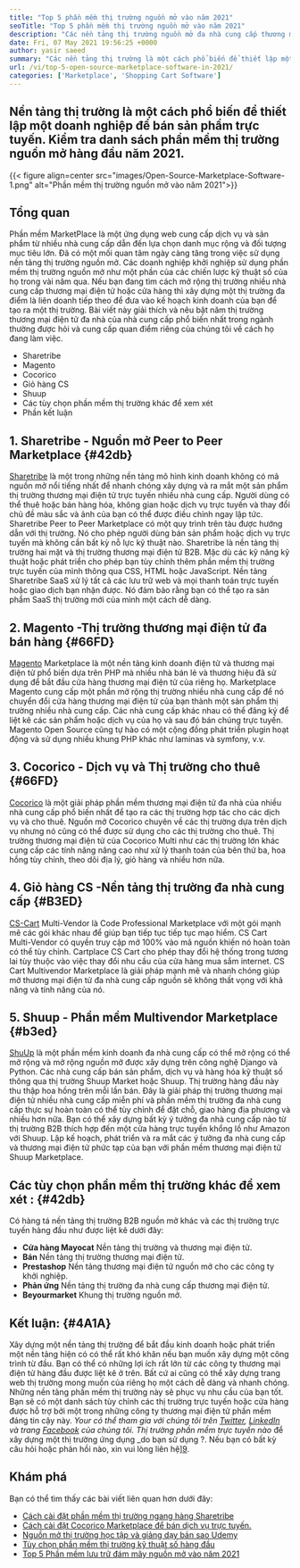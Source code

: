 ```yaml
---
title: "Top 5 phần mềm thị trường nguồn mở vào năm 2021" 
seoTitle: "Top 5 phần mềm thị trường nguồn mở vào năm 2021" 
description: "Các nền tảng thị trường nguồn mở đa nhà cung cấp thương mại điện tử hàng đầu để xây dựng các cửa hàng trực tuyến, bán cả sản phẩm vật lý và kỹ thuật số." 
date: Fri, 07 May 2021 19:56:25 +0000
author: yasir saeed
summary: "Các nền tảng thị trường là một cách phổ biến để thiết lập một doanh nghiệp để bán sản phẩm trực tuyến. Kiểm tra danh sách phần mềm thị trường nguồn mở hàng đầu năm 2021." 
url: /vi/top-5-open-source-marketplace-software-in-2021/
categories: ['Marketplace', 'Shopping Cart Software']
---
```


## Nền tảng thị trường là một cách phổ biến để thiết lập một doanh nghiệp để bán sản phẩm trực tuyến. Kiểm tra danh sách phần mềm thị trường nguồn mở hàng đầu năm 2021.

{{< figure align=center src="images/Open-Source-Marketplace-Software-1.png" alt="Phần mềm thị trường nguồn mở vào năm 2021">}}


## **Tổng quan**
Phần mềm MarketPlace là một ứng dụng web cung cấp dịch vụ và sản phẩm từ nhiều nhà cung cấp dẫn đến lựa chọn danh mục rộng và đối tượng mục tiêu lớn. Đã có một mối quan tâm ngày càng tăng trong việc sử dụng nền tảng thị trường nguồn mở. Các doanh nghiệp khởi nghiệp sử dụng phần mềm thị trường nguồn mở như một phần của các chiến lược kỹ thuật số của họ trong vài năm qua. Nếu bạn đang tìm cách mở rộng thị trường nhiều nhà cung cấp thương mại điện tử hoặc cửa hàng thì xây dựng một thị trường đa điểm là liên doanh tiếp theo để đưa vào kế hoạch kinh doanh của bạn để tạo ra một thị trường.
Bài viết này giải thích và nêu bật năm thị trường thương mại điện tử đa nhà của nhà cung cấp phổ biến nhất trong ngành thường được hỏi và cung cấp quan điểm riêng của chúng tôi về cách họ đang làm việc.
  * Sharetribe
  * Magento
  * Cocorico
  * Giỏ hàng CS
  * Shuup
  * Các tùy chọn phần mềm thị trường khác để xem xét
  * Phần kết luận

## 1. **Sharetribe  **- Nguồn mở**   Peer to Peer Marketplace**   {#42db}
[Sharetribe][1] là một trong những nền tảng mô hình kinh doanh không có mã nguồn mở nổi tiếng nhất để nhanh chóng xây dựng và ra mắt một sản phẩm thị trường thương mại điện tử trực tuyến nhiều nhà cung cấp. Người dùng có thể thuê hoặc bán hàng hóa, không gian hoặc dịch vụ trực tuyến và thay đổi chủ đề màu sắc và ảnh của bạn có thể được điều chỉnh ngay lập tức. Sharetribe Peer to Peer Marketplace có một quy trình trên tàu được hướng dẫn với thị trường. Nó cho phép người dùng bán sản phẩm hoặc dịch vụ trực tuyến mà không cần bất kỳ nỗ lực kỹ thuật nào. Sharetribe là nền tảng thị trường hai mặt và thị trường thương mại điện tử B2B.
Mặc dù các kỹ năng kỹ thuật hoặc phát triển cho phép bạn tùy chỉnh thêm phần mềm thị trường trực tuyến của mình thông qua CSS, HTML hoặc JavaScript. Nền tảng Sharetribe SaaS xử lý tất cả các lưu trữ web và mọi thanh toán trực tuyến hoặc giao dịch bạn nhận được. Nó đảm bảo rằng bạn có thể tạo ra sản phẩm SaaS thị trường mới của mình một cách dễ dàng.

## 2.  **Magento** -Thị trường thương mại điện tử đa bán hàng   {#66FD}
[Magento][2] Marketplace là một nền tảng kinh doanh điện tử và thương mại điện tử phổ biến dựa trên PHP mà nhiều nhà bán lẻ và thương hiệu đã sử dụng để bắt đầu cửa hàng thương mại điện tử của riêng họ. Marketplace Magento cung cấp một phần mở rộng thị trường nhiều nhà cung cấp để nó chuyển đổi cửa hàng thương mại điện tử của bạn thành một sản phẩm thị trường nhiều nhà cung cấp. Các nhà cung cấp khác nhau có thể đăng ký để liệt kê các sản phẩm hoặc dịch vụ của họ và sau đó bán chúng trực tuyến. Magento Open Source cũng tự hào có một cộng đồng phát triển plugin hoạt động và sử dụng nhiều khung PHP khác như laminas và symfony, v.v.

## 3.  **Cocorico**  - Dịch vụ và Thị trường cho thuê   {#66FD}
[Cocorico][3] là một giải pháp phần mềm thương mại điện tử đa nhà của nhiều nhà cung cấp phổ biến nhất để tạo ra các thị trường hợp tác cho các dịch vụ và cho thuê. Nguồn mở Cocorico chuyên về các thị trường dựa trên dịch vụ nhưng nó cũng có thể được sử dụng cho các thị trường cho thuê. Thị trường thương mại điện tử của Cocorico Multi như các thị trường lớn khác cung cấp các tính năng nâng cao như xử lý thanh toán của bên thứ ba, hoa hồng tùy chỉnh, theo dõi địa lý, giỏ hàng và nhiều hơn nữa.

## 4.  **Giỏ hàng CS** -Nền tảng thị trường đa nhà cung cấp   {#B3ED}
[CS-Cart][4] Multi-Vendor là Code Professional Marketplace với một gói mạnh mẽ các gói khác nhau để giúp bạn tiếp tục tiếp tục mạo hiểm. CS Cart Multi-Vendor có quyền truy cập mở 100% vào mã nguồn khiến nó hoàn toàn có thể tùy chỉnh. Cartplace CS Cart cho phép thay đổi hệ thống trong tương lai tùy thuộc vào việc thay đổi nhu cầu của cửa hàng mua sắm internet. CS Cart Multivendor Marketplace là giải pháp mạnh mẽ và nhanh chóng giúp mở thương mại điện tử đa nhà cung cấp nguồn sẽ không thất vọng với khả năng và tính năng của nó.

## 5.  **Shuup**  - Phần mềm Multivendor Marketplace   {#b3ed}
[ShuUp][5] là một phần mềm kinh doanh đa nhà cung cấp có thể mở rộng có thể mở rộng và mở rộng nguồn mở được xây dựng trên công nghệ Django và Python. Các nhà cung cấp bán sản phẩm, dịch vụ và hàng hóa kỹ thuật số thông qua thị trường Shuup Market hoặc Shuup. Thị trường hàng đầu này thu thập hoa hồng trên mỗi lần bán. Đây là giải pháp thị trường thương mại điện tử nhiều nhà cung cấp miễn phí và phần mềm thị trường đa nhà cung cấp thực sự hoàn toàn có thể tùy chỉnh để đặt chỗ, giao hàng địa phương và nhiều hơn nữa. Bạn có thể xây dựng bất kỳ ý tưởng đa nhà cung cấp nào từ thị trường B2B thích hợp đến một cửa hàng trực tuyến khổng lồ như Amazon với Shuup. Lập kế hoạch, phát triển và ra mắt các ý tưởng đa nhà cung cấp và thương mại điện tử phức tạp của bạn với phần mềm thương mại điện tử Shuup Marketplace.

##  **Các tùy chọn phần mềm thị trường khác để xem xét** :   {#42db}
Có hàng tá nền tảng thị trường B2B nguồn mở khác và các thị trường trực tuyến hàng đầu như được liệt kê dưới đây:
  * **Cửa hàng Mayocat**  Nền tảng thị trường và thương mại điện tử.
  * **Bán**  Nền tảng thị trường thương mại điện tử.
  * **Prestashop**  Nền tảng thương mại điện tử nguồn mở cho các công ty khởi nghiệp.
  * **Phản ứng**  Nền tảng thị trường đa nhà cung cấp thương mại điện tử.
  * **Beyourmarket**  Khung thị trường nguồn mở.

##  **Kết luận:**    {#4A1A}
Xây dựng một nền tảng thị trường để bắt đầu kinh doanh hoặc phát triển một nền tảng hiện có có thể rất khó khăn nếu bạn muốn xây dựng một công trình từ đầu. Bạn có thể có những lợi ích rất lớn từ các công ty thương mại điện tử hàng đầu được liệt kê ở trên. Bất cứ ai cũng có thể xây dựng trang web thị trường mong muốn của riêng họ một cách dễ dàng và nhanh chóng. Những nền tảng phần mềm thị trường này sẽ phục vụ nhu cầu của bạn tốt. Bạn sẽ có một danh sách tùy chỉnh các thị trường trực tuyến hoặc cửa hàng được hỗ trợ bởi một trong những công ty thương mại điện tử phần mềm đáng tin cậy này.
_Your có thể tham gia với chúng tôi trên [Twitter][6], [LinkedIn][7] và trang [Facebook][8] của chúng tôi. Thị trường phần mềm trực tuyến nào_ để xây dựng một thị trường ứng dụng _do bạn sử dụng ?. Nếu bạn có bất kỳ câu hỏi hoặc phản hồi nào, xin vui lòng liên hệ][9].

## Khám phá
Bạn có thể tìm thấy các bài viết liên quan hơn dưới đây:
  * [Cách cài đặt phần mềm thị trường ngang hàng Sharetribe][10]
  * [Cách cài đặt Cocorico Marketplace để bán dịch vụ trực tuyến.][11]
  * [Nguồn mở thị trường học tập và giảng dạy bản sao Udemy][12]
  * [Tùy chọn phần mềm thị trường kỹ thuật số hàng đầu][13]
  * [Top 5 Phần mềm lưu trữ đám mây nguồn mở vào năm 2021][14]

  
[1]: https://www.sharetribe.com/
[2]: https://magento.com/
[3]: https://www.cocorico.io/en/
[4]: https://www.cs-cart.com/
[5]: https://www.shuup.com/
[6]: https://twitter.com/containerize_co
[7]: https://www.linkedin.com/company/containerize/
[8]: http://facebook.com/containerize
[9]: mailto:yasir.saeed@aspose.com
[10]: https://products.containerize.com/marketplace/sharetribe/
[11]: https://products.containerize.com/marketplace/cocorico/
[12]: https://products.containerize.com/marketplace/edurge/
[13]: https://products.containerize.com/marketplace/
[14]: https://blog.containerize.com/backup-and-sync-software/top-5-open-source-cloud-storage-software-in-2021/

